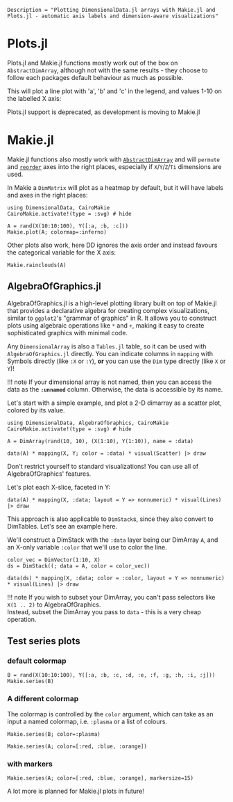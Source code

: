 ```@meta
Description = "Plotting DimensionalData.jl arrays with Makie.jl and Plots.jl - automatic axis labels and dimension-aware visualizations"
```

# Plots.jl

Plots.jl and Makie.jl functions mostly work out of the box on `AbstractDimArray`,
although not with the same results - they choose to follow each packages default
behaviour as much as possible. 

This will plot a line plot with 'a', 'b' and 'c' in the legend,
and values 1-10 on the labelled X axis:


Plots.jl support is deprecated, as development is moving to Makie.jl


# Makie.jl

Makie.jl functions also mostly work with [`AbstractDimArray`](@ref) and will `permute` and 
[`reorder`](@ref) axes into the right places, especially if `X`/`Y`/`Z`/`Ti` dimensions are used.

In Makie a `DimMatrix` will plot as a heatmap by default, but it will have labels 
and axes in the right places:

```@example Makie
using DimensionalData, CairoMakie
CairoMakie.activate!(type = :svg) # hide

A = rand(X(10:10:100), Y([:a, :b, :c]))
Makie.plot(A; colormap=:inferno)
```

Other plots also work, here DD ignores the axis order and instead 
favours the categorical variable for the X axis:

```@example Makie
Makie.rainclouds(A)
```

## AlgebraOfGraphics.jl

AlgebraOfGraphics.jl is a high-level plotting library built on top of Makie.jl that provides a declarative algebra for creating complex visualizations, similar to `ggplot2`'s "grammar of graphics" in R. It allows you to construct plots using algebraic operations like `*` and `+`, making it easy to create sophisticated graphics with minimal code.

Any `DimensionalArray` is also a `Tables.jl` table, so it can be used with `AlgebraOfGraphics.jl` directly.  You can indicate columns in `mapping` with Symbols directly (like `:X` or `:Y`), **or** you can use the `Dim` type directly (like `X` or `Y`)! 

!!! note
    If your dimensional array is not named, then you can access the data as the **`:unnamed`** column.
    Otherwise, the data is accessible by its name.

Let's start with a simple example, and plot a 2-D dimarray as a scatter plot, colored by its value.

```@example Makie
using DimensionalData, AlgebraOfGraphics, CairoMakie
CairoMakie.activate!(type = :svg) # hide

A = DimArray(rand(10, 10), (X(1:10), Y(1:10)), name = :data)

data(A) * mapping(X, Y; color = :data) * visual(Scatter) |> draw
```

Don't restrict yourself to standard visualizations!  You can use all of AlgebraOfGraphics' features.

Let's plot each X-slice, faceted in Y:

```@example Makie
data(A) * mapping(X, :data; layout = Y => nonnumeric) * visual(Lines) |> draw
```

This approach is also applicable to `DimStack`s, since they also convert to DimTables.  Let's see an example here.

We'll construct a DimStack with the `:data` layer being our DimArray `A`, and an X-only variable `:color` that we'll use to color the line.

```@example Makie
color_vec = DimVector(1:10, X)
ds = DimStack((; data = A, color = color_vec))

data(ds) * mapping(X, :data; color = :color, layout = Y => nonnumeric) * visual(Lines) |> draw
```

!!! note
    If you wish to subset your DimArray, you can't pass selectors like `X(1 .. 2)` to AlgebraOfGraphics.  
    Instead, subset the DimArray you pass to `data` - this is a very cheap operation.

## Test series plots

### default colormap

```@example Makie
B = rand(X(10:10:100), Y([:a, :b, :c, :d, :e, :f, :g, :h, :i, :j]))
Makie.series(B)
```

### A different colormap
The colormap is controlled by the `color` argument, which can take as an input a named colormap, i.e. `:plasma` or a list of colours. 

```@example Makie
Makie.series(B; color=:plasma)
```

```@example Makie
Makie.series(A; color=[:red, :blue, :orange])
```
### with markers

```@example Makie
Makie.series(A; color=[:red, :blue, :orange], markersize=15)
```

A lot more is planned for Makie.jl plots in future!
